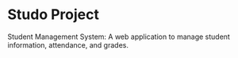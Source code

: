# Studo Project
Student Management System: A web application to manage student information, attendance, and grades.
